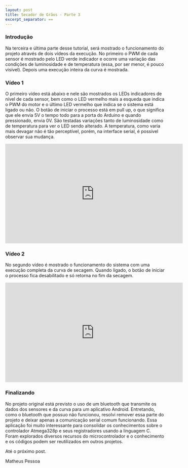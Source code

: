 ```yaml
---
layout: post
title: Secador de Grãos - Parte 3
excerpt_separator: ==
---
```


### Introdução

Na terceira e última parte desse tutorial, será mostrado o funcionamento do projeto através de dois vídeos da execução. No primeiro o PWM de cada sensor é mostrado pelo LED verde indicador e ocorre uma variação das condições de luminosidade e de temperatura (essa, por ser menor, é pouco visível). Depois uma execução inteira da curva é mostrada.

<!--break-->

### Vídeo 1

O primeiro vídeo está abaixo e nele são mostrados os LEDs indicadores de nível de cada sensor, bem como o LED vermelho mais a esqueda que indica o PWM do motor e o último LED vermelho que indica se o sistema está ligado ou não. O botão de iniciar o processo está em pull up, o que significa que ele envia 5V o tempo todo para a porta do Arduino e quando pressionado, envia 0V.
São testadas variações tanto de luminosidade como de temperatura para ver o LED sendo alterado. A temperatura, como varia mais devagar não é tão perceptível, porém, na interface serial, é possível observar sua mudança.

<iframe width="560" height="315" src="https://www.youtube.com/embed/kWEfS6okCko" frameborder="0" allow="accelerometer; autoplay; encrypted-media; gyroscope; picture-in-picture" allowfullscreen></iframe>


### Vídeo 2

No segundo vídeo é mostrado o funcionamento do sistema com uma execução completa da curva de secagem. Quando ligado, o botão de iniciar o processo fica desabilitado e só retorna no fim da secagem. 

<iframe width="560" height="315" src="https://www.youtube.com/embed/PyTDrAwF5z0" frameborder="0" allow="accelerometer; autoplay; encrypted-media; gyroscope; picture-in-picture" allowfullscreen></iframe>

### Finalizando

No projeto original está previsto o uso de um bluetooth que transmite os dados dos sensores e da curva para um aplicativo Android. Entretando, como o bluetooth que possuo não funcionou, resolvi remover essa parte do projeto e deixar apenas a comunicação serial comum funcionando. 
Essa aplicação foi muito interessante para consolidar os conhecimentos sobre o controlador Atmega328p e seus registradores usando a linguagem C. Foram explorados diversos recursos do microcontrolador e o conhecimento e os códigos podem ser reutilizados em outros projetos.

Até o próximo post.


Matheus Pessoa
